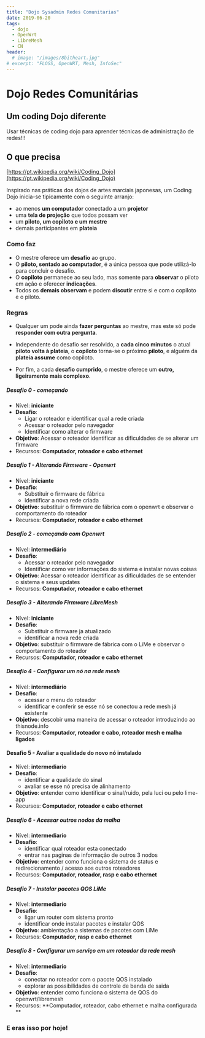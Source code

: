 ```yaml
---
title: "Dojo Sysadmin Redes Comunitarias"
date: 2019-06-20
tags:
  - dojo
  - OpenWrt
  - LibreMesh
  - CN
header:
  # image: "/images/8bitheart.jpg"
# excerpt: "FLOSS, OpenWRT, Mesh, InfoSec"
---
```

# Dojo Redes Comunitárias

## Um coding Dojo diferente

Usar técnicas de coding dojo para aprender técnicas de administração de redes!!!

## O que precisa

[https://pt.wikipedia.org/wiki/Coding_Dojo](https://pt.wikipedia.org/wiki/Coding_Dojo)

Inspirado nas práticas dos dojos de artes marciais japonesas, um Coding Dojo inicia-se tipicamente com o seguinte arranjo:

- ao menos **um computador** conectado a um **projetor**
- uma **tela de projeção** que todos possam ver
- um **piloto, um copiloto e um mestre**
- demais participantes em **plateia**

### Como faz

- O mestre oferece um **desafio** ao grupo.
- O **piloto, sentado ao computador**, é a única pessoa que pode utilizá-lo para concluir o desafio.
- O **copiloto** permanece ao seu lado, mas somente para **observar** o piloto em ação e oferecer **indicações**.
- Todos os **demais observam** e podem **discutir** entre si e com o copiloto e o piloto.


### Regras
- Qualquer um pode ainda **fazer perguntas** ao mestre, mas este só pode **responder com outra pergunta**.

- Independente do desafio ser resolvido, a **cada cinco minutos** o atual **piloto volta à plateia**, o **copiloto** torna-se o próximo **piloto**, e alguém da **plateia assume** como copiloto.

- Por fim, a cada **desafio cumprido**, o mestre oferece um **outro, ligeiramente mais complexo**.


##### Desafio 0 - começando
- Nível: **iniciante**
- **Desafio**:
    - Ligar o roteador e identificar qual a rede criada
    - Acessar o roteador pelo navegador
    - Identificar como alterar o firmware
- **Objetivo**: Acessar o roteador identificar as dificuldades de se alterar um firmware
- Recursos: **Computador, roteador e cabo ethernet**


##### Desafio 1 - Alterando Firmware - Openwrt
- Nível: **iniciante**
- **Desafio**:
    - Substituir o firmware de fábrica
    - identificar a nova rede criada
- **Objetivo**: substituir o firmware de fábrica com o openwrt e observar o comportamento do roteador
- Recursos: **Computador, roteador e cabo ethernet**


##### Desafio 2 - começando com Openwrt
- Nível: **intermediário**
- **Desafio**:
    - Acessar o roteador pelo navegador
    - Identificar como ver informações do sistema e instalar novas coisas
- **Objetivo**: Acessar o roteador identificar as dificuldades de se entender o sistema e seus updates
- Recursos: **Computador, roteador e cabo ethernet**


##### Desafio 3 - Alterando Firmware LibreMesh
- Nível: **iniciante**
- **Desafio**:
    - Substituir o firmware ja atualizado
    - identificar a nova rede criada
- **Objetivo**: substituir o firmware de fábrica com o LiMe e observar o comportamento do roteador
- Recursos: **Computador, roteador e cabo ethernet**



##### Desafio 4 - Configurar um nó na rede mesh
- Nível: **intermediário**
- **Desafio**:
    - acessar o menu do roteador
    - identificar e conferir se esse nó se conectou a rede mesh já existente
- **Objetivo**: descobir uma maneira de acessar o roteador introduzindo ao thisnode.info
- Recursos: **Computador, roteador e cabo, roteador mesh e malha ligados**


#### Desafio 5 - Avaliar a qualidade do novo nó instalado
- Nível: **intermediario**
- **Desafio**:
    - identificar a qualidade do sinal
    - avaliar se esse nó precisa de alinhamento
- **Objetivo**: entender como identificar o sinal/ruido, pela luci ou pelo lime-app
- Recursos: **Computador, roteador e cabo ethernet**


##### Desafio 6 - Acessar outros nodos da malha
- Nível: **intermediario**
- **Desafio**:
    - identificar qual roteador esta conectado
    - entrar nas paginas de informação de outros 3 nodos
- **Objetivo**: entender como funciona o sistema de status e redirecionamento / acesso aos outros roteadores
- Recursos: **Computador, roteador, rasp  e cabo ethernet**


##### Desafio 7 - Instalar pacotes QOS LiMe
- Nível: **intermediario**
- **Desafio**:
    - ligar um router com sistema pronto
    - identificar onde instalar pacotes e instalar QOS
- **Objetivo**: ambientação a sistemas de pacotes com LiMe
- Recursos: **Computador, rasp  e cabo ethernet**


##### Desafio 8 - Configurar um serviço em um roteador da rede mesh
- Nível: **intermediario**
- **Desafio**:
    - conectar no roteador com o pacote QOS instalado
    - explorar as possibilidades de controle de banda de saida
- **Objetivo**: entender como funciona o sistema de QOS do openwrt/libremesh
- Recursos: **Computador, roteador, cabo ethernet e malha configurada **





### E eras isso por hoje!
